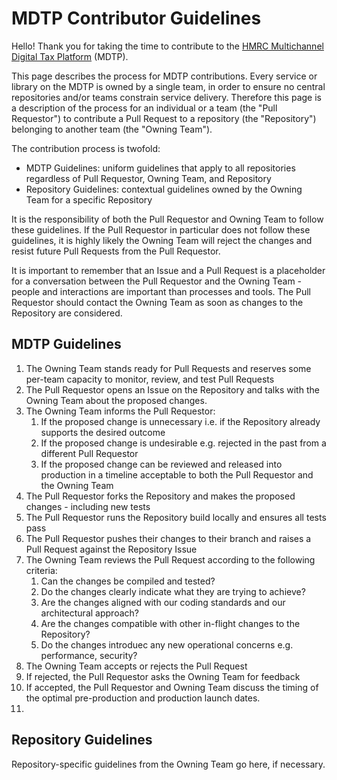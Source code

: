 # MDTP Contributor Guidelines

Hello! Thank you for taking the time to contribute to the [HMRC Multichannel Digital Tax Platform](https://hmrc.github.io) (MDTP).

This page describes the process for MDTP contributions. Every service or library on the MDTP is owned by a single team, in order to ensure no central repositories and/or teams constrain service delivery. Therefore this page is a description of the process for an individual or a team (the "Pull Requestor") to contribute a Pull Request to a repository (the "Repository") belonging to another team (the "Owning Team"). 

The contribution process is twofold: 
- MDTP Guidelines: uniform guidelines that apply to all repositories regardless of Pull Requestor, Owning Team, and Repository
- Repository Guidelines: contextual guidelines owned by the Owning Team for a specific Repository

It is the responsibility of both the Pull Requestor and Owning Team to follow these guidelines. If the Pull Requestor in particular does not follow these guidelines, it is highly likely the Owning Team will reject the changes and resist future Pull Requests from the Pull Requestor. 

It is important to remember that an Issue and a Pull Request is a placeholder for a conversation between the Pull Requestor and the Owning Team - people and interactions are important than processes and tools. The Pull Requestor should contact the Owning Team as soon as changes to the Repository are considered.

## MDTP Guidelines 

1. The Owning Team stands ready for Pull Requests and reserves some per-team capacity to monitor, review, and test Pull Requests
2. The Pull Requestor opens an Issue on the Repository and talks with the Owning Team about the proposed changes. 
3. The Owning Team informs the Pull Requestor:
    1. If the proposed change is unnecessary i.e. if the Repository already supports the desired outcome
    2. If the proposed change is undesirable e.g. rejected in the past from a different Pull Requestor
    3. If the proposed change can be reviewed and released into production in a timeline acceptable to both the Pull Requestor and the Owning Team
4. The Pull Requestor forks the Repository and makes the proposed changes - including new tests
5. The Pull Requestor runs the Repository build locally and ensures all tests pass
6. The Pull Requestor pushes their changes to their branch and raises a Pull Request against the Repository Issue
7. The Owning Team reviews the Pull Request according to the following criteria:
    1. Can the changes be compiled and tested?
    2. Do the changes clearly indicate what they are trying to achieve?
    2. Are the changes aligned with our coding standards and our architectural approach?
    3. Are the changes compatible with other in-flight changes to the Repository?
    4. Do the changes introduec any new operational concerns e.g. performance, security?
5. The Owning Team accepts or rejects the Pull Request
6. If rejected, the Pull Requestor asks the Owning Team for feedback
6. If accepted, the Pull Requestor and Owning Team discuss the timing of the optimal pre-production and production launch dates.
7. 

## Repository Guidelines

Repository-specific guidelines from the Owning Team go here, if necessary. 
